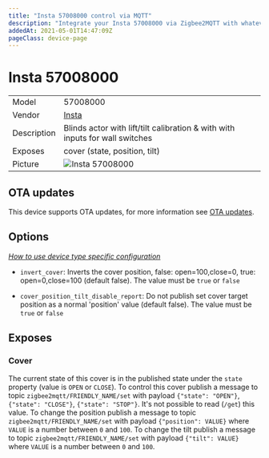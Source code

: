 ```yaml
---
title: "Insta 57008000 control via MQTT"
description: "Integrate your Insta 57008000 via Zigbee2MQTT with whatever smart home infrastructure you are using without the vendor's bridge or gateway."
addedAt: 2021-05-01T14:47:09Z
pageClass: device-page
---
```


<!-- !!!! -->
<!-- ATTENTION: This file is auto-generated through docgen! -->
<!-- You can only edit the "Notes"-Section between the two comment lines "Notes BEGIN" and "Notes END". -->
<!-- Do not use h1 or h2 heading within "## Notes"-Section. -->
<!-- !!!! -->

# Insta 57008000

|     |     |
|-----|-----|
| Model | 57008000  |
| Vendor  | [Insta](/supported-devices/#v=Insta)  |
| Description | Blinds actor with lift/tilt calibration & with with inputs for wall switches |
| Exposes | cover (state, position, tilt) |
| Picture | ![Insta 57008000](https://www.zigbee2mqtt.io/images/devices/57008000.png) |


<!-- Notes BEGIN: You can edit here. Add "## Notes" headline if not already present. -->


<!-- Notes END: Do not edit below this line -->


## OTA updates
This device supports OTA updates, for more information see [OTA updates](../guide/usage/ota_updates.md).


## Options
*[How to use device type specific configuration](../guide/configuration/devices-groups.md#specific-device-options)*

* `invert_cover`: Inverts the cover position, false: open=100,close=0, true: open=0,close=100 (default false). The value must be `true` or `false`

* `cover_position_tilt_disable_report`: Do not publish set cover target position as a normal 'position' value (default false). The value must be `true` or `false`


## Exposes

### Cover 
The current state of this cover is in the published state under the `state` property (value is `OPEN` or `CLOSE`).
To control this cover publish a message to topic `zigbee2mqtt/FRIENDLY_NAME/set` with payload `{"state": "OPEN"}`, `{"state": "CLOSE"}`, `{"state": "STOP"}`.
It's not possible to read (`/get`) this value.
To change the position publish a message to topic `zigbee2mqtt/FRIENDLY_NAME/set` with payload `{"position": VALUE}` where `VALUE` is a number between `0` and `100`.
To change the tilt publish a message to topic `zigbee2mqtt/FRIENDLY_NAME/set` with payload `{"tilt": VALUE}` where `VALUE` is a number between `0` and `100`.

